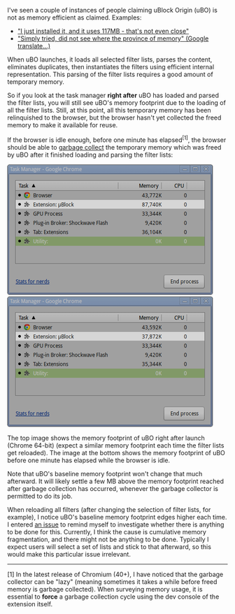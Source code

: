 I've seen a couple of instances of people claiming uBlock Origin (uBO) is not as memory efficient as claimed. Examples:

- ["I just installed it, and it uses 117MB - that's not even close"](https://www.reddit.com/r/chrome/comments/2cpogs/fast_and_light_ad_blocker_for_chrome_%C2%B5block/cjhutwz/)
- ["Simply tried, did not see where the province of memory" (Google translate...)](https://bbs.kafan.cn/thread-1762885-1-1.html#pid32323303)

When uBO launches, it loads all selected filter lists, parses the content, eliminates duplicates, then instantiates the filters using efficient internal representation. This parsing of the filter lists requires a good amount of temporary memory.

So if you look at the task manager **right after** uBO has loaded and parsed the filter lists, you will still see uBO's memory footprint due to the loading of all the filter lists. Still, at this point, all this temporary memory has been relinquished to the browser, but the browser hasn't yet collected the freed memory to make it available for reuse.

If the browser is idle enough, before one minute has elapsed<sup>[1]</sup>, the browser should be able to [garbage collect](https://en.wikipedia.org/wiki/Garbage_collection_(computer_science)) the temporary memory which was freed by uBO after it finished loading and parsing the filter lists:

![uBO's memory footprint](https://raw.githubusercontent.com/gorhill/uBlock/master/doc/img/mem-footprint-at-launch-time.png)

The top image shows the memory footprint of uBO right after launch (Chrome 64-bit) (expect a similar memory footprint each time the filter lists get reloaded). The image at the bottom shows the memory footprint of uBO before one minute has elapsed while the browser is idle.

Note that uBO's baseline memory footprint won't change that much afterward. It will likely settle a few MB above the memory footprint reached after garbage collection has occurred, whenever the garbage collector is permitted to do its job.

When reloading all filters (after changing the selection of filter lists, for example), I notice uBO's baseline memory footprint edges higher each time. I entered [an issue](https://github.com/gorhill/uBlock/issues/22) to remind myself to investigate whether there is anything to be done for this. Currently, I think the cause is cumulative memory fragmentation, and there might not be anything to be done. Typically I expect users will select a set of lists and stick to that afterward, so this would make this particular issue irrelevant.

***

[1] In the latest release of Chromium (40+), I have noticed that the garbage collector can be  "lazy" (meaning sometimes it takes a while before freed memory is garbage collected). When surveying memory usage, it is essential to **force** a garbage collection cycle using the dev console of the extension itself.